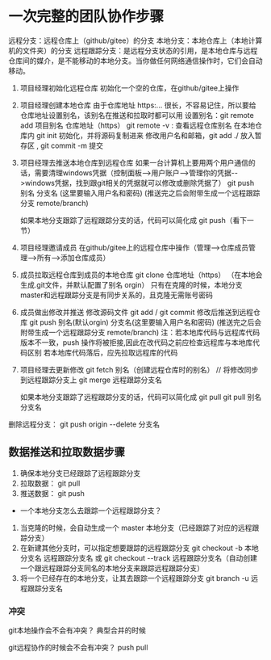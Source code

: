 # 一次完整的团队协作步骤

远程分支：远程仓库上（github/gitee）的分支
本地分支：本地仓库上（本地计算机的文件夹）的分支
远程跟踪分支：是远程分支状态的引用，是本地仓库与远程仓库间的媒介，是不能移动的本地分支。当你做任何网络通信操作时，它们会自动移动。

1. 项目经理初始化远程仓库
    初始化一个空的仓库，在github/gitee上操作

2. 项目经理创建本地仓库
    由于仓库地址 https:... 很长，不容易记住，所以要给仓库地址设置别名，该别名在推送和拉取时都可以用
    设置别名：git remote add 项目别名 仓库地址（https）
    git remote -v : 查看远程仓库别名
    在本地仓库内 git init 初始化，并将源码复制进来
    修改用户名和邮箱，git add ./ 放入暂存区 , git commit -m 提交

3. 项目经理去推送本地仓库到远程仓库
    如果一台计算机上要用两个用户通信的话，需要清理windows凭据（控制面板-->用户账户-->管理你的凭据-->windows凭据，找到跟git相关的凭据就可以修改或删除凭据了）
    git push 别名 分支名  (这里要输入用户名和密码)
    (推送完之后会附带生成一个远程跟踪分支 remote/branch)

    如果本地分支跟踪了远程跟踪分支的话，代码可以简化成 git push（看下一节）

4. 项目经理邀请成员
    在github/gitee上的远程仓库中操作（管理-->仓库成员管理-->所有-->添加仓库成员）

5. 成员拉取远程仓库到成员的本地仓库
    git clone 仓库地址（https）
    （在本地会生成.git文件，并默认配置了别名 orgin）
    只有在克隆的时候，本地分支master和远程跟踪分支是有同步关系的，且克隆无需账号密码

6. 成员做出修改并推送
    修改源码文件  git add  / git commit
    修改后推送到远程仓库 git push 别名(默认orgin) 分支名(这里要输入用户名和密码)
    (推送完之后会附带生成一个远程跟踪分支 remote/branch)
    注：若本地库代码与远程库代码版本不一致，push 操作将被拒接,因此在改代码之前应检查远程库与本地库代码区别
    若本地库代码落后，应先拉取远程库的代码

7. 项目经理去更新修改
    git fetch 别名（创建远程仓库时的别名） // 将修改同步到远程跟踪分支上
    git merge 远程跟踪分支名

    如果本地分支跟踪了远程跟踪分支的话，代码可以简化成 git pull
    git pull 别名 分支名

删除远程分支： git push origin --delete 分支名

## 数据推送和拉取数据步骤

1. 确保本地分支已经跟踪了远程跟踪分支
2. 拉取数据： git pull
3. 推送数据： git push

- 一个本地分支怎么去跟踪一个远程跟踪分支？

1. 当克隆的时候，会自动生成一个 master 本地分支（已经跟踪了对应的远程跟踪分支）
2. 在新建其他分支时，可以指定想要跟踪的远程跟踪分支
       git checkout -b 本地分支名 远程跟踪分支名
    或 git checkout --track 远程跟踪分支名（自动创建一个跟远程跟踪分支同名的本地分支来跟踪远程跟踪分支）
3. 将一个已经存在的本地分支，让其去跟踪一个远程跟踪分支
    git branch -u 远程跟踪分支名

### 冲突

git本地操作会不会有冲突？
    典型合并的时候

git远程协作的时候会不会有冲突？
    push
    pull
